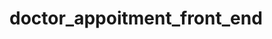 # doctor_appoitment_front_end
<!-- 
   // builder.addCase(fechDoctors.fulfilled, (state, action) => ({
    //   ...state,
    //   doctors: action.payload.map((fechDoctors) => ({
    //     name: fechDoctors.name,
    //     bio: fechDoctors.bio,
    //     image: fechDoctors.image_url,
    //   })),
    //   status: 'loading',
    // })); -->

